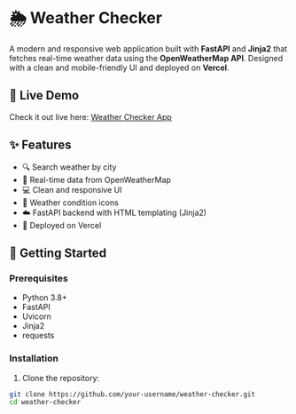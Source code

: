 # 🌦️ Weather Checker

A modern and responsive web application built with **FastAPI** and **Jinja2** that fetches real-time weather data using the **OpenWeatherMap API**. Designed with a clean and mobile-friendly UI and deployed on **Vercel**.

## 🔗 Live Demo
Check it out live here: [Weather Checker App](https://weather-web-api-git-main-christophers-projects-9ac7965f.vercel.app/)

## ✨ Features

- 🔍 Search weather by city
- 📡 Real-time data from OpenWeatherMap
- 💻 Clean and responsive UI
- 🧭 Weather condition icons
- ☁️ FastAPI backend with HTML templating (Jinja2)
- 🚀 Deployed on Vercel

## 🚀 Getting Started

### Prerequisites

- Python 3.8+
- FastAPI
- Uvicorn
- Jinja2
- requests

### Installation

1. Clone the repository:

```bash
git clone https://github.com/your-username/weather-checker.git
cd weather-checker
